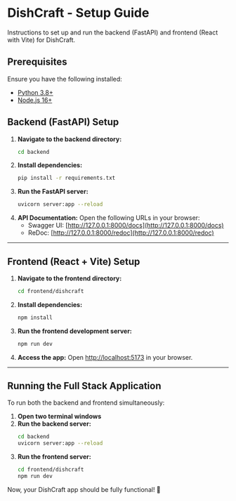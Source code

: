 # DishCraft - Setup Guide

Instructions to set up and run the backend (FastAPI) and frontend (React with Vite) for DishCraft.

## Prerequisites

Ensure you have the following installed:

- [Python 3.8+](https://www.python.org/downloads/)
- [Node.js 16+](https://nodejs.org/)

## Backend (FastAPI) Setup

1. **Navigate to the backend directory:**
   ```sh
   cd backend
   ```
2. **Install dependencies:**
   ```sh
   pip install -r requirements.txt
   ```
3. **Run the FastAPI server:**
   ```sh
   uvicorn server:app --reload
   ```
4. **API Documentation:** Open the following URLs in your browser:
   - Swagger UI: [http://127.0.0.1:8000/docs](http://127.0.0.1:8000/docs)
   - ReDoc: [http://127.0.0.1:8000/redoc](http://127.0.0.1:8000/redoc)

---

## Frontend (React + Vite) Setup

1. **Navigate to the frontend directory:**
   ```sh
   cd frontend/dishcraft
   ```
2. **Install dependencies:**
   ```sh
   npm install
   ```
3. **Run the frontend development server:**
   ```sh
   npm run dev
   ```
4. **Access the app:** Open [http://localhost:5173](http://localhost:5173) in your browser.

---

## Running the Full Stack Application

To run both the backend and frontend simultaneously:

1. **Open two terminal windows**
2. **Run the backend server:**
   ```sh
   cd backend
   uvicorn server:app --reload
   ```
3. **Run the frontend server:**
   ```sh
   cd frontend/dishcraft
   npm run dev
   ```

Now, your DishCraft app should be fully functional! 🚀

